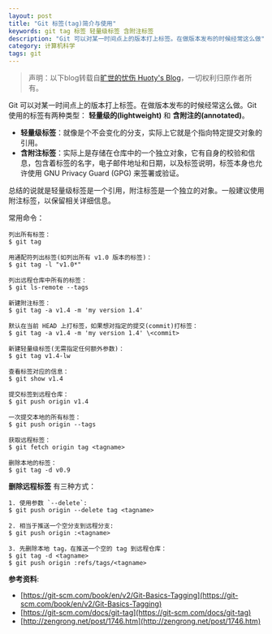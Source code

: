 ```yaml
---
layout: post
title: "Git 标签(tag)简介与使用"
keywords: git tag 标签 轻量级标签 含附注标签
description: "Git 可以对某一时间点上的版本打上标签。在做版本发布的时候经常这么做"
category: 计算机科学
tags: git
---
```


> 声明：以下blog转载自[旷世的忧伤 Huoty's Blog](http://kuanghy.github.io/)，一切权利归原作者所有。

Git 可以对某一时间点上的版本打上标签。在做版本发布的时候经常这么做。Git 使用的标签有两种类型： **轻量级的(lightweight)** 和 **含附注的(annotated)**。

- **轻量级标签**：就像是个不会变化的分支，实际上它就是个指向特定提交对象的引用。
- **含附注标签**：实际上是存储在仓库中的一个独立对象，它有自身的校验和信息，包含着标签的名字，电子邮件地址和日期，以及标签说明，标签本身也允许使用 GNU Privacy Guard (GPG) 来签署或验证。

总结的说就是轻量级标签是一个引用，附注标签是一个独立的对象。一般建议使用附注标签，以保留相关详细信息。

常用命令：

```
列出所有标签：
$ git tag

用通配符列出标签(如列出所有 v1.0 版本的标签)：
$ git tag -l "v1.0*"

列出远程仓库中所有的标签：
$ git ls-remote --tags

新建附注标签：
$ git tag -a v1.4 -m 'my version 1.4'

默认在当前 HEAD 上打标签，如果想对指定的提交(commit)打标签：
$ git tag -a v1.4 -m 'my version 1.4' \<commit>

新建轻量级标签(无需指定任何额外参数)：
$ git tag v1.4-lw

查看标签对应的信息：
$ git show v1.4

提交标签到远程仓库：
$ git push origin v1.4

一次提交本地的所有标签：
$ git push origin --tags

获取远程标签：
$ git fetch origin tag <tagname>

删除本地的标签：
$ git tag -d v0.9
```

**删除远程标签** 有三种方式：

```
1. 使用参数 `--delete`:
$ git push origin --delete tag <tagname>

2. 相当于推送一个空分支到远程分支:
$ git push origin :<tagname>

3. 先删除本地 tag，在推送一个空的 tag 到远程仓库：
$ git tag -d <tagname>
$ git push origin :refs/tags/<tagname>
```

**参考资料**:

- [https://git-scm.com/book/en/v2/Git-Basics-Tagging](https://git-scm.com/book/en/v2/Git-Basics-Tagging)
- [https://git-scm.com/docs/git-tag](https://git-scm.com/docs/git-tag)
- [http://zengrong.net/post/1746.htm](http://zengrong.net/post/1746.htm)
